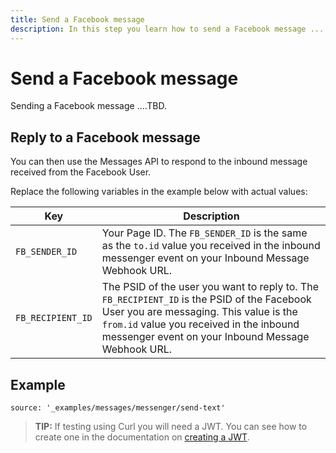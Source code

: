 ```yaml
---
title: Send a Facebook message 
description: In this step you learn how to send a Facebook message ... 
---
```


# Send a Facebook message 

Sending a Facebook message ....TBD.


## Reply to a Facebook message

You can then use the Messages API to respond to the inbound message received from the Facebook User.

Replace the following variables in the example below with actual values:

Key | Description
-- | --
`FB_SENDER_ID` | Your Page ID. The `FB_SENDER_ID` is the same as the `to.id` value you received in the inbound messenger event on your Inbound Message Webhook URL.
`FB_RECIPIENT_ID` | The PSID of the user you want to reply to. The `FB_RECIPIENT_ID` is the PSID of the Facebook User you are messaging. This value is the `from.id` value you received in the inbound messenger event on your Inbound Message Webhook URL.

## Example

```code_snippets
source: '_examples/messages/messenger/send-text'
```

> **TIP:** If testing using Curl you will need a JWT. You can see how to create one in the documentation on [creating a JWT](/messages/code-snippets/before-you-begin#generate-a-jwt).
